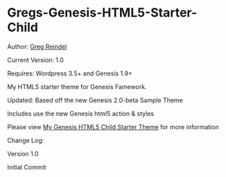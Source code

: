Gregs-Genesis-HTML5-Starter-Child
=================================

Author: <a href="http://www.gregreindel.com">Greg Reindel</a>

Current Version: 1.0

Requires: Wordpress 3.5+ and Genesis 1.9+

My HTML5 starter theme for Genesis Famework.

Updated: Based off the new Genesis 2.0-beta Sample Theme

Includes use the new Genesis html5 action & styles

Please view <a href="http://www.gregreindel.com/genesis-html5-child-starter-theme/">My Genesis HTML5 Child Starter Theme</a> for more information

Change Log:

Version 1.0

Initial Commit
